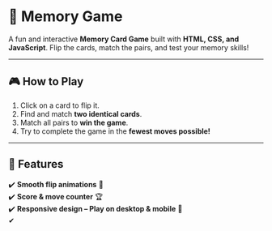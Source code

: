 # 🧠 Memory Game  

A fun and interactive **Memory Card Game** built with **HTML, CSS, and JavaScript**. Flip the cards, match the pairs, and test your memory skills!  

---

## 🎮 How to Play  

1. Click on a card to flip it.  
2. Find and match **two identical cards**.  
3. Match all pairs to **win the game**.  
4. Try to complete the game in the **fewest moves possible!**  

---

## 🚀 Features  

✔️ **Smooth flip animations** 🎴  
✔️ **Score & move counter** 🏆  
✔️ **Responsive design – Play on desktop & mobile** 📱  
✔
